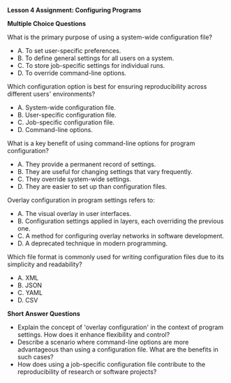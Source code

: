 ﻿**Lesson 4 Assignment: Configuring Programs**

**Multiple Choice Questions**

What is the primary purpose of using a system-wide configuration file?

- A. To set user-specific preferences.
- B. To define general settings for all users on a system.
- C. To store job-specific settings for individual runs.
- D. To override command-line options.

Which configuration option is best for ensuring reproducibility across different users' environments?

- A. System-wide configuration file.
- B. User-specific configuration file.
- C. Job-specific configuration file.
- D. Command-line options.

What is a key benefit of using command-line options for program configuration?

- A. They provide a permanent record of settings.
- B. They are useful for changing settings that vary frequently.
- C. They override system-wide settings.
- D. They are easier to set up than configuration files.

Overlay configuration in program settings refers to:

- A. The visual overlay in user interfaces.
- B. Configuration settings applied in layers, each overriding the previous one.
- C. A method for configuring overlay networks in software development.
- D. A deprecated technique in modern programming.

Which file format is commonly used for writing configuration files due to its simplicity and readability?

- A. XML
- B. JSON
- C. YAML
- D. CSV

**Short Answer Questions**

- Explain the concept of 'overlay configuration' in the context of program settings. How does it enhance flexibility and control?
- Describe a scenario where command-line options are more advantageous than using a configuration file. What are the benefits in such cases?
- How does using a job-specific configuration file contribute to the reproducibility of research or software projects?
